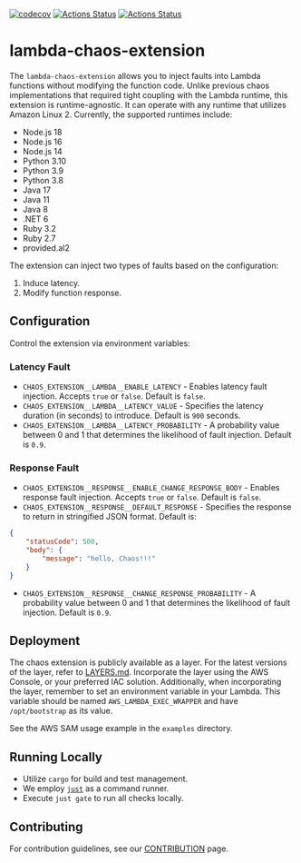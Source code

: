 [![codecov](https://codecov.io/gh/aws-cli-tools/chaos-lambda-extension/branch/main/graph/badge.svg)](https://codecov.io/gh/aws-cli-tools/chaos-lambda-extension)
[![Actions Status](https://github.com/aws-cli-tools/chaos-lambda-extension/workflows/Code%20Gating/badge.svg?branch=main)](https://github.com/aws-cli-tools/chaos-lambda-extension/workflows/Code%20Gating/badge.svg?branch=main)
[![Actions Status](https://img.shields.io/badge/built%20with%20rust-red?logo=rust)](https://img.shields.io/badge/built%20with%20rust-red?logo=rust)

# lambda-chaos-extension

The `lambda-chaos-extension` allows you to inject faults into Lambda functions without modifying the function code. Unlike previous chaos implementations that required tight coupling with the Lambda runtime, this extension is runtime-agnostic. It can operate with any runtime that utilizes Amazon Linux 2. Currently, the supported runtimes include:

* Node.js 18
* Node.js 16
* Node.js 14
* Python 3.10
* Python 3.9
* Python 3.8
* Java 17
* Java 11
* Java 8
* .NET 6
* Ruby 3.2
* Ruby 2.7
* provided.al2

The extension can inject two types of faults based on the configuration:

1. Induce latency.
2. Modify function response.

## Configuration

Control the extension via environment variables:

### Latency Fault

* `CHAOS_EXTENSION__LAMBDA__ENABLE_LATENCY` - Enables latency fault injection. Accepts `true` or `false`. Default is `false`.
* `CHAOS_EXTENSION__LAMBDA__LATENCY_VALUE` - Specifies the latency duration (in seconds) to introduce. Default is `900` seconds.
* `CHAOS_EXTENSION__LAMBDA__LATENCY_PROBABILITY` - A probability value between 0 and 1 that determines the likelihood of fault injection. Default is `0.9`.

### Response Fault

* `CHAOS_EXTENSION__RESPONSE__ENABLE_CHANGE_RESPONSE_BODY` - Enables response fault injection. Accepts `true` or `false`. Default is `false`.
* `CHAOS_EXTENSION__RESPONSE__DEFAULT_RESPONSE` - Specifies the response to return in stringified JSON format. Default is:
```json
{
    "statusCode": 500,
    "body": {
        "message": "hello, Chaos!!!"
    }
}
```
* `CHAOS_EXTENSION__RESPONSE__CHANGE_RESPONSE_PROBABILITY` - A probability value between 0 and 1 that determines the likelihood of fault injection. Default is `0.9`.

## Deployment
The chaos extension is publicly available as a layer. For the latest versions of the layer, refer to [LAYERS.md](LAYERS.md). Incorporate the layer using the AWS Console, or your preferred IAC solution. 
Additionally, when incorporating the layer, remember to set an environment variable in your Lambda. This variable should be named `AWS_LAMBDA_EXEC_WRAPPER` and have `/opt/bootstrap` as its value.


See the AWS SAM usage example in the `examples` directory.

## Running Locally
* Utilize `cargo` for build and test management.
* We employ [`just`](https://github.com/casey/just) as a command runner.
* Execute `just gate` to run all checks locally.

## Contributing
For contribution guidelines, see our [CONTRIBUTION](CONTRIBUTION.md) page.